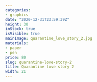 ```yaml
---
categories:
- graphics
date: "2020-12-31T23:59:39Z"
height: 30
inStock: true
isVisible: true
mainImage: quarantine_love_story_2.jpg
materials:
- paper
- pen
price: 80
slug: quarantine-love-story-2
title: Quarantine love story 2
width: 21
---
```


